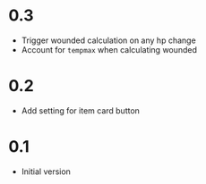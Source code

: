 # 0.3

- Trigger wounded calculation on any hp change
- Account for `tempmax` when calculating wounded

# 0.2

- Add setting for item card button

# 0.1

- Initial version
